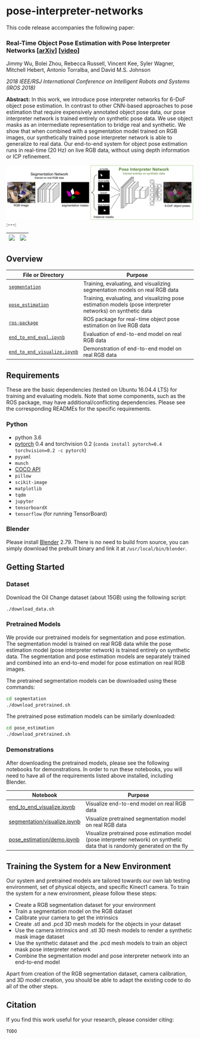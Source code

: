 # pose-interpreter-networks

This code release accompanies the following paper:

### Real-Time Object Pose Estimation with Pose Interpreter Networks [[arXiv](TODO)] [[video](https://youtu.be/9QBw1NCOOR0)]

Jimmy Wu, Bolei Zhou, Rebecca Russell, Vincent Kee, Syler Wagner, Mitchell Hebert, Antonio Torralba, and David M.S. Johnson

*2018 IEEE/RSJ International Conference on Intelligent Robots and Systems (IROS 2018)*

**Abstract:** In this work, we introduce pose interpreter networks for 6-DoF object pose estimation. In contrast to other CNN-based approaches to pose estimation that require expensively annotated object pose data, our pose interpreter network is trained entirely on synthetic pose data. We use object masks as an intermediate representation to bridge real and synthetic. We show that when combined with a segmentation model trained on RGB images, our synthetically trained pose interpreter network is able to generalize to real data. Our end-to-end system for object pose estimation runs in real-time (20 Hz) on live RGB data, without using depth information or ICP refinement.

![](doc/arch.png)
:---:

![](doc/tabletop.gif) | ![](doc/engine.gif)
:---: | :---:

## Overview

File or Directory | Purpose
--- | ---
[`segmentation`](segmentation) | Training, evaluating, and visualizing segmentation models on real RGB data
[`pose_estimation`](pose_estimation) | Training, evaluating, and visualizing pose estimation models (pose interpreter networks) on synthetic data
[`ros-package`](ros-package) | ROS package for real-time object pose estimation on live RGB data
[`end_to_end_eval.ipynb`](end_to_end_eval.ipynb) | Evaluation of end-to-end model on real RGB data
[`end_to_end_visualize.ipynb`](end_to_end_visualize.ipynb) | Demonstration of end-to-end model on real RGB data

## Requirements

These are the basic dependencies (tested on Ubuntu 16.04.4 LTS) for training and evaluating models. Note that some components, such as the ROS package, may have additional/conflicting dependencies. Please see the corresponding READMEs for the specific requirements.

### Python
- python 3.6
- [pytorch](https://pytorch.org/) 0.4 and torchvision 0.2 (`conda install pytorch=0.4 torchvision=0.2 -c pytorch`)
- `pyyaml`
- `munch`
- [COCO API](https://github.com/cocodataset/cocoapi)
- `pillow`
- `scikit-image`
- `matplotlib`
- `tqdm`
- `jupyter`
- `tensorboardX`
- `tensorflow` (for running TensorBoard)

### Blender

Please install [Blender](https://www.blender.org/) 2.79. There is no need to build from source, you can simply download the prebuilt binary and link it at `/usr/local/bin/blender`.

## Getting Started

### Dataset

Download the Oil Change dataset (about 15GB) using the following script:

```bash
./download_data.sh
```

### Pretrained Models

We provide our pretrained models for segmentation and pose estimation. The segmentation model is trained on real RGB data while the pose estimation model (pose interpreter network) is trained entirely on synthetic data. The segmentation and pose estimation models are separately trained and combined into an end-to-end model for pose estimation on real RGB images.

The pretrained segmentation models can be downloaded using these commands:

```bash
cd segmentation
./download_pretrained.sh
```

The pretrained pose estimation models can be similarly downloaded:

```bash
cd pose_estimation
./download_pretrained.sh
```

### Demonstrations

After downloading the pretrained models, please see the following notebooks for demonstrations. In order to run these notebooks, you will need to have all of the requirements listed above installed, including Blender.

Notebook | Purpose
--- | ---
[end_to_end_visualize.ipynb](end_to_end_visualize.ipynb) | Visualize end-to-end model on real RGB data
[segmentation/visualize.ipynb](segmentation/visualize.ipynb) | Visualize pretrained segmentation model on real RGB data
[pose_estimation/demo.ipynb](pose_estimation/demo.ipynb) | Visualize pretrained pose estimation model (pose interpreter network) on synthetic data that is randomly generated on the fly

## Training the System for a New Environment

Our system and pretrained models are tailored towards our own lab testing environment, set of physical objects, and specific Kinect1 camera. To train the system for a new environment, please follow these steps:

* Create a RGB segmentation dataset for your environment
* Train a segmentation model on the RGB dataset
* Calibrate your camera to get the intrinsics
* Create .stl and .pcd 3D mesh models for the objects in your dataset
* Use the camera intrinsics and .stl 3D mesh models to render a synthetic mask image dataset
* Use the synthetic dataset and the .pcd mesh models to train an object mask pose interpreter network
* Combine the segmentation model and pose interpreter network into an end-to-end model

Apart from creation of the RGB segmentation dataset, camera calibration, and 3D model creation, you should be able to adapt the existing code to do all of the other steps.

## Citation

If you find this work useful for your research, please consider citing:

```
TODO
```
